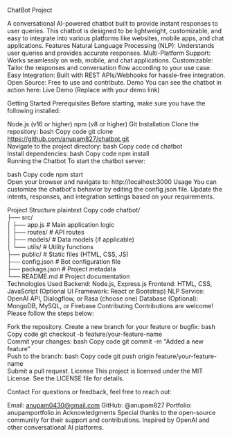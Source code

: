 ChatBot Project

A conversational AI-powered chatbot built to provide instant responses to user queries. This chatbot is designed to be lightweight, customizable, and easy to integrate into various platforms like websites, mobile apps, and chat applications.
Features
Natural Language Processing (NLP): Understands user queries and provides accurate responses.
Multi-Platform Support: Works seamlessly on web, mobile, and chat applications.
Customizable: Tailor the responses and conversation flow according to your use case.
Easy Integration: Built with REST APIs/Webhooks for hassle-free integration.
Open Source: Free to use and contribute.
Demo
You can see the chatbot in action here: Live Demo (Replace with your demo link)

Getting Started
Prerequisites
Before starting, make sure you have the following installed:

Node.js (v16 or higher)
npm (v8 or higher)
Git
Installation
Clone the repository:
bash
Copy code
git clone https://github.com/anupam827/chatbot.git  
Navigate to the project directory:
bash
Copy code
cd chatbot  
Install dependencies:
bash
Copy code
npm install  
Running the Chatbot
To start the chatbot server:

bash
Copy code
npm start  
Open your browser and navigate to: http://localhost:3000
Usage
You can customize the chatbot's behavior by editing the config.json file. Update the intents, responses, and integration settings based on your requirements.

Project Structure
plaintext
Copy code
chatbot/  
├── src/  
│   ├── app.js          # Main application logic  
│   ├── routes/         # API routes  
│   ├── models/         # Data models (if applicable)  
│   └── utils/          # Utility functions  
├── public/             # Static files (HTML, CSS, JS)  
├── config.json         # Bot configuration file  
├── package.json        # Project metadata  
└── README.md           # Project documentation  
Technologies Used
Backend: Node.js, Express.js
Frontend: HTML, CSS, JavaScript (Optional UI Framework: React or Bootstrap)
NLP Service: OpenAI API, Dialogflow, or Rasa (choose one)
Database (Optional): MongoDB, MySQL, or Firebase
Contributing
Contributions are welcome! Please follow the steps below:

Fork the repository.
Create a new branch for your feature or bugfix:
bash
Copy code
git checkout -b feature/your-feature-name  
Commit your changes:
bash
Copy code
git commit -m "Added a new feature"  
Push to the branch:
bash
Copy code
git push origin feature/your-feature-name  
Submit a pull request.
License
This project is licensed under the MIT License. See the LICENSE file for details.

Contact
For questions or feedback, feel free to reach out:

Email: anupam0430@gmail.com
GitHub: @anupam827
Portfolio: anupamportfolio.in
Acknowledgments
Special thanks to the open-source community for their support and contributions.
Inspired by OpenAI and other conversational AI platforms.
